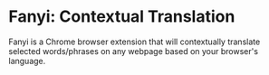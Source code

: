 # Fanyi: Contextual Translation
Fanyi is a Chrome browser extension that will contextually translate selected words/phrases on any webpage based on your browser's language.
